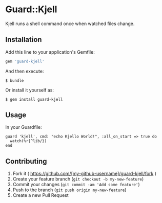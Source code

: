 # Guard::Kjell

Kjell runs a shell command once when watched files change.

## Installation

Add this line to your application's Gemfile:

```ruby
gem 'guard-kjell'
```

And then execute:

    $ bundle

Or install it yourself as:

    $ gem install guard-kjell

## Usage

In your Guardfile:

```
guard 'kjell', cmd: "echo Kjello World!", :all_on_start => true do
  watch(%r{^lib/})
end
```

## Contributing

1. Fork it ( https://github.com/[my-github-username]/guard-kjell/fork )
2. Create your feature branch (`git checkout -b my-new-feature`)
3. Commit your changes (`git commit -am 'Add some feature'`)
4. Push to the branch (`git push origin my-new-feature`)
5. Create a new Pull Request
